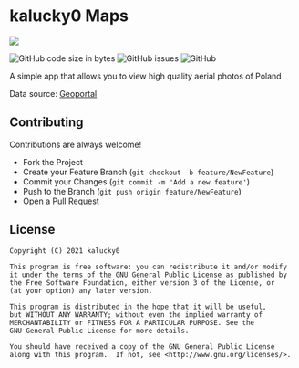 # kalucky0 Maps

![](https://cdn.kalucky0.dev/banner.webp)

![GitHub code size in bytes](https://img.shields.io/github/languages/code-size/kalucky0/Maps)
![GitHub issues](https://img.shields.io/github/issues-raw/kalucky0/Maps)
![GitHub](https://img.shields.io/github/license/kalucky0/Maps)

A simple app that allows you to view high quality aerial photos of Poland

Data source: [Geoportal](https://mapy.geoportal.gov.pl/imap/Imgp_2.html)

## Contributing

Contributions are always welcome!

- Fork the Project
- Create your Feature Branch (`git checkout -b feature/NewFeature`)
- Commit your Changes (`git commit -m 'Add a new feature'`)
- Push to the Branch (`git push origin feature/NewFeature`)
- Open a Pull Request


## License

```
Copyright (C) 2021 kalucky0

This program is free software: you can redistribute it and/or modify
it under the terms of the GNU General Public License as published by
the Free Software Foundation, either version 3 of the License, or
(at your option) any later version.

This program is distributed in the hope that it will be useful,
but WITHOUT ANY WARRANTY; without even the implied warranty of
MERCHANTABILITY or FITNESS FOR A PARTICULAR PURPOSE. See the
GNU General Public License for more details.

You should have received a copy of the GNU General Public License
along with this program.  If not, see <http://www.gnu.org/licenses/>.
```